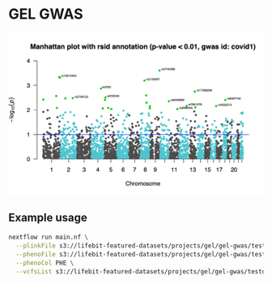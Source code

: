 # GEL GWAS

![](bin/covid_1_manhattan.png)

## Example usage
```bash
nextflow run main.nf \
  --plinkFile s3://lifebit-featured-datasets/projects/gel/gel-gwas/testdata/sampleA.{bed,bim,fam} \
  --phenoFile s3://lifebit-featured-datasets/projects/gel/gel-gwas/testdata/sample.phe \
  --phenoCol PHE \
  --vcfsList s3://lifebit-featured-datasets/projects/gel/gel-gwas/testdata/vcfs.csv
```
